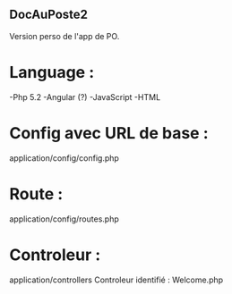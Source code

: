 ## DocAuPoste2
Version perso de l'app de PO.

# Language : 
-Php 5.2
-Angular (?)
-JavaScript
-HTML

# Config avec URL de base : 
application/config/config.php

# Route :
application/config/routes.php

# Controleur : 
application/controllers 
Controleur identifié : Welcome.php
